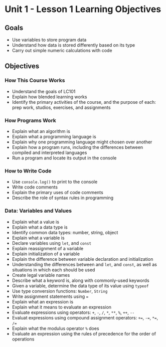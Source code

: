 # Unit 1 - Lesson 1 Learning Objectives

## Goals

- Use variables to store program data
- Understand how data is stored differently based on its type
- Carry out simple numeric calculations with code

## Objectives

### How This Course Works

- Understand the goals of LC101
- Explain how blended learning works
- Identify the primary activities of the course, and the purpose of each: prep work, studios, exercises, and assignments

### How Programs Work

- Explain what an algorithm is
- Explain what a programming language is
- Explain why one programming language might chosen over another
- Explain how a program runs, including the differences between compiled and interpreted languages
- Run a program and locate its output in the console

### How to Write Code

- Use `console.log()` to print to the console
- Write code comments
- Explain the primary uses of code comments
- Describe the role of syntax rules in programming

### Data: Variables and Values

- Explain what a value is
- Explain what a data type is
- Identify common data types: number, string, object
- Explain what a variable is
- Declare variables using `let`, and `const`
- Explain reassignment of a variable
- Explain initialization of a variable
- Explain the difference between variable declaration and initialization
- Understanding the differences between and `let`, and `const`, as well as situations in which each should be used
- Create legal variable names
- Describe what a keyword is, along with commonly-used keywords
- Given a variable, determine the data type of its value using `typeof`
- Use type conversion functions: `Number`, `String`
- Write assignment statements using `=`
- Explain what an expression is
- Explain what it means to evaluate an expression
- Evaluate expressions using operators: `+`, `-`, `/`, `*`, `**`, `%`, `++`, `--`
- Evaluat expressions using compound assignment operators: `+=`, `-=`, `*=`, `/=`
- Explain what the modulus operator `%` does
- Evaluate an expression using the rules of precedence for the order of operations
